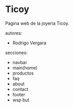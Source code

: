 # Ticoy
Pagina web de la joyeria Ticoy.

autores:
- Rodrigo Vergara

secciones: 
- navbar
- main(home)
- productos
- faq
- about
- contact
- footer
- wsp but